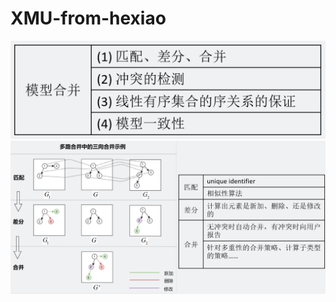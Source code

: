 # XMU-from-hexiao
![image](https://github.com/lesleytong/XMU-from-hexiao/blob/master/1.png)
![image](https://github.com/lesleytong/XMU-from-hexiao/blob/master/2.png)
